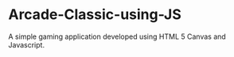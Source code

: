 # Arcade-Classic-using-JS
A simple gaming application developed using HTML 5 Canvas and Javascript.
